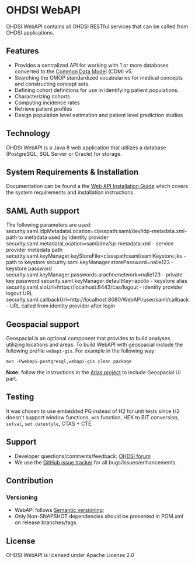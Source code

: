 # OHDSI WebAPI

OHDSI WebAPI contains all OHDSI RESTful services that can be called from OHDSI applications.

## Features
- Provides a centralized API for working with 1 or more databases converted to the [Common Data Model](https://github.com/OHDSI/CommonDataModel) (CDM) v5.
- Searching the OMOP standardized vocabularies for medical concepts and constructing concept sets.
- Defining cohort definitions for use in identifying patient populations.
- Characterizing cohorts
- Computing incidence rates
- Retrieve patient profiles
- Design population level estimation and patient level prediction studies

## Technology

OHDSI WebAPI is a Java 8 web application that utilizes a database (PostgreSQL, SQL Server or Oracle) for storage.

## System Requirements & Installation

Documentation can be found a the [Web API Installation Guide](https://github.com/OHDSI/WebAPI/wiki) which covers the system requirements and installation instructions.

## SAML Auth support
The following parameters are used:
security.saml.idpMetadataLocation=classpath:saml/dev/idp-metadata.xml- path to metadata used by identity provider
security.saml.metadataLocation=saml/dev/sp-metadata.xml - service provider metedata path
security.saml.keyManager.keyStoreFile=classpath:saml/samlKeystore.jks - path to keystore
security.saml.keyManager.storePassword=nalle123 - keystore password
security.saml.keyManager.passwords.arachnenetwork=nalle123 - private key password
security.saml.keyManager.defaultKey=apollo - keystore alias
security.saml.sloUrl=https://localhost:8443/cas/logout - identity provider logout URL
security.saml.callbackUrl=http://localhost:8080/WebAPI/user/saml/callback - URL called from identity provider after login

## Geospacial support

Geospacial is an optional component that provides to build analyses utilizing locations and areas.
To build WebAPI with geospacial include the following profile `webapi-gis`.
For example in the following way:

```
mvn -Pwebapi-postgresql,webapi-gis clean package
```
**Note:** follow the instructions in the [Atlas project](https://github.com/OHDSI/Atlas) to include Geospacial UI part.

## Testing

It was chosen to use embedded PG instead of H2 for unit tests since H2 doesn't support window functions, `md5` function, HEX to BIT conversion, `setval`, `set datestyle`, CTAS + CTE.

## Support

- Developer questions/comments/feedback: [OHDSI forum](http://forums.ohdsi.org/c/developers)
- We use the [GitHub issue tracker](https://github.com/OHDSI/WebAPI/issues) for all bugs/issues/enhancements.

## Contribution

### Versioning
- WebAPI follows [Semantic versioning](https://semver.org/);
- Only Non-SNAPSHOT dependencies should be presented in POM.xml on release branches/tags.

## License
OHDSI WebAPI is licensed under Apache License 2.0


